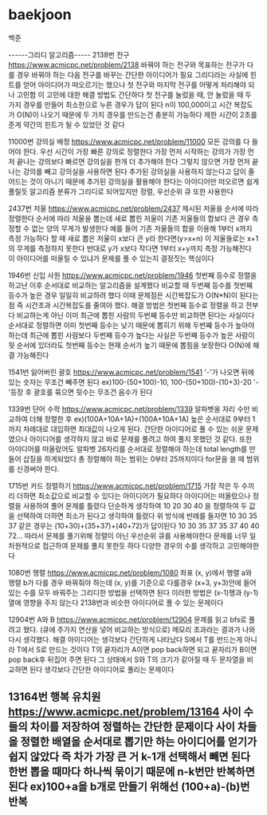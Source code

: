 # baekjoon

백준

------그리디 알고리즘-----
2138번 전구 https://www.acmicpc.net/problem/2138
바꿔야 하는 전구와 목표하는 전구가 다를 경우 바꿔야 하는 다음 전구를 바꾸는 간단한 아이디어가 필요
그리디라는 사실에 힌트를 얻어 아이디어가 떠오르기는 했으나 첫 전구와 마지막 전구를 어떻게 처리해야 되나 고민함
이 고민에 대한 해결 방법도 간단하다 첫 전구를 눌렀을 때, 안 눌렀을 때 두 가지 경우를 만들어
최소한으로 누른 경우가 답이 된다
n이 100,000이고 시간 복잡도가 O(N)이 나오기 때문에 두 가지 경우를 만드는건 충분히 가능하다
제한 시간이 2초를 준게 약간의 힌트가 될 수 있었던 것 같다


11000번 강의실 배정 https://www.acmicpc.net/problem/11000
모든 강의를 다 들어야 한다. 우선 시간이 가장 빠른 강의로 정렬한다
가장 먼저 시작하는 강의가 가장 먼저 끝나는 강의보다 빠르면 강의실을 한개 더 추가해야 한다
그렇지 않으면 가장 먼저 끝나는 강의를 빼고 강의실을 사용하면 된다
추가된 강의실을 사용하지 않는다고 답이 줄어드는 것이 아니기 때문에 추가된 강의실을 활용해야 한다는
아이디어만 떠오르면 쉽게 풀릴듯 알고리즘 분류가 그리디로 되어있지만 정렬, 우선순위 큐 또한 사용한다

2437번 저울 https://www.acmicpc.net/problem/2437
제시된 저울을 순서에 따라 정렬한다 순서에 따라 저울을 뽑는데 
새로 뽑힌 저울이 기존 저울들의 합보다 큰 경우 측정할 수 없는 양의 무게가 발생한다
예를 들어 기존 저울들의 합을 이용해 1부터 x까지 측정 가능하다 할 때 
새로 뽑은 저울이 x보다 큰 y라 한다면(y>x+n)
이 저울들로는 x+1의 무게를 측정하지 못한다
반대로 y가 x보다 작다면 1부터 x+y까지 측정 가능해진다
이 아이디어를 떠올릴 수 있냐가 문제를 풀 수 있는지 결정짓는 핵심이다

1946번 신입 사원 https://www.acmicpc.net/problem/1946
첫번째 등수로 정렬을 하고난 이후 순서대로 비교하는 알고리즘을 설계했다
비교할 때 두번째 등수를 첫번째 등수가 높은 경우 일일히 비교하려 했다 
이때 문제점은 시간복잡도가 O(N*N)이 된다는 점 즉 시간초과 시간복잡도를 줄여야 했다.
해결 방법은 첫번째 등수로 정렬을 하고 전부다 비교하는게 아닌
이미 최근에 뽑힌 사람의 두번째 등수만 비교하면 된다는 사실이다 
순서대로 정렬하면 이미 첫번째 등수는 낮기 때문에 뽑히기 위해 두번쨰 등수가 높아야 하는데
최근에 뽑힌 사람보다 두번째 등수가 높다는 사실은 
두번째 등수가 높은 사람이 뒷 순서에 있더라도 첫번째 등수는 현재 순서가 높기 때문에 뽑힘을 보장한다
O(N)에 해결 가능해진다

1541번 잃어버린 괄호 https://www.acmicpc.net/problem/1541
'-'가 나오면 뒤에있는 숫자는 무조건 빼주면 된다
ex)100-(50+100)-10, 100-(50+100)-(10+3)-20
'-'등장 후 괄호를 묶으면 뒷수는 무조건 음수가 된다

1339번 단어 수학 https://www.acmicpc.net/problem/1339
알파벳을 자리 수만 비교하여 더해 정렬한 후 ex)(100A+10A+1A)+(100A+10A+1A)
높은 순서대로 9부터 1까지 차례대로 대입하면 최대값이 나오게 된다.
간단한 아이디어로 풀 수 있는 쉬운 문제였으나 
아이디어를 생각하지 않고 바로 문제를 풀려고 하여 풀지 못했던 것 같다.
또한 아이디어를 떠올랐어도 
알파벳 26자리를 순서대로 정렬해야 하는데 total length를 만들어 삽질을 하게되었다
총 정렬해야 하는 범위는 0부터 25까지이다 for문을 쓸 때 범위를 신경써야 한다.

1715번 카드 정렬하기 https://www.acmicpc.net/problem/1715
가장 작은 두 수끼리 더하면 최소값으로 비교할 수 있다는 아이디어가 필요하다
아이디어는 떠올랐으나 정렬을 사용하여 풀어 문제를 틀렸다
단순하게 생각하여 10 20 30 40 을 정렬하여 두 값을 선택하여 더하면 최소가 된다고 생각하여 틀렸다
위 방식에 반례를 들자면 10 30 35 37 같은 경우는 (10+30)+(35+37)+(40+72)가 답이된다
10 30 35 37
35 37 40
40 72...
따라서 문제를 풀기위해 정렬이 아닌 우선순위 큐를 사용해야한다
문제를 너무 일차원적으로 접근하여 문제를 풀지 못한듯 하다 
다양한 경우의 수를 생각하고 고민해야한다

1080번 행렬 https://www.acmicpc.net/problem/1080
좌표 (x, y)에서 행렬 a와 행렬 b가 다를 경우 바꿔줘야 하는데
(x, y)를 기준으로 다를경우 (x+3, y+3)안에 들어있는 수를 모두 바꿔주는 그리디한 방법을 선택하면 된다
이러한 방법은 (x-1)행과 (y-1)열에 영향을 주지 않는다
2138번과 비슷한 아이디어로 풀 수 있는 문제이다

12904번 A와 B https://www.acmicpc.net/problem/12904
문제를 읽고 bfs로 풀려고 했다. (큐에 주가지 연산을 넣어 비교하는 방식으로)
메모리 초과라는 결과가 나와 다시 생각했다. 
해결 아이디어는 생각보다 간단하게 나타났다
S에서 T를 만드는게 아니라 T에서 S로 만드는 것이다
T의 끝자리가 A이면 pop back하면 되고
끝자리가 B이면 pop back후 뒤집어 주면 된다
그 상태에서 S와 T의 크기가 같아질 때 두 문자열을 비교하면 된다
생각보다 간단한 아이디어로 풀리는 문제이다 

13164번 행복 유치원 https://www.acmicpc.net/problem/13164
사이 수들의 차이를 저장하여 정렬하는 간단한 문제이다
사이 차들을 정렬한 배열을 순서대로 뽑기만 하는 아이디어를 얻기가 쉽지 않았다
즉 차가 가장 큰 거 k-1개 선택해서 빼면 된다
한번 뽑을 때마다 하나씩 묶이기 때문에 n-k번만 반복하면 된다
ex)100+a을 b개로 만들기 위해선 (100+a)-(b)번 반복
----------------------------------------------------------------------------
